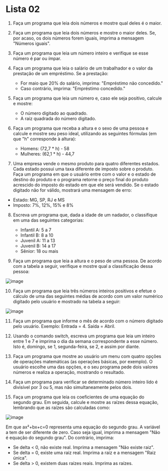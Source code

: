 # Lista 02 #

1) Faça um programa que leia dois números e mostre qual deles é o maior.

2) Faça um programa que leia dois números e mostre o maior deles. Se, por acaso, os dois números forem iguais, imprima a mensagem "Números iguais".

3) Faça um programa que leia um número inteiro e verifique se esse número é par ou ímpar.

4) Faça um programa que leia o salário de um trabalhador e o valor da prestação de um empréstimo. Se a prestação:

   - For maio que 20% do salário, imprima: "Empréstimo não concedido."
   - Caso contrário, imprima: "Empréstimo concedido."
  
5) Faça um programa que leia um número e, caso ele seja positivo, calcule e mostre:

   - O número digitado ao quadrado.
   - A raiz quadrada do número digitado.
  
6) Faça um programa que receba a altura e o sexo de uma pessoa e calcule e mostre seu peso ideal, utilizando as seguintes fórmulas (em que "h" corresponde à altura):

   - Homens: (72,7 * h) - 58
   - Mulheres: (62,1 * h) - 44,7
  
7) Uma empresa vende o mesmo produto para quatro diferentes estados. Cada estado possui uma taxa diferente de imposto sobre o produto. Faça um programa em que o usuário entre com o valor e o estado de destino do produto e o programa retorne o preço final do produto acrescido do imposto do estado em que ele será vendido. Se o estado digitado não for válido, mostrará uma mensagem de erro:

  - Estado: MG, SP, RJ e MS
  - Imposto: 7%, 12%, 15% e 8%

8) Escreva um programa que, dada a idade de um nadador, o classifique em uma das seguintes categorias:

   - Infantil A: 5 a 7
   - Infantil B: 8 a 10
   - Juvenil A: 11 a 13
   - Juvenil B: 14 a 17
   - Sênior: 18 ou mais
  
9) Faça um programa que leia a altura e o peso de uma pessoa. De acordo com a tabela a seguir, verifique e mostre qual a classificação dessa pessoa:
    
![image](https://github.com/Lisanju/CS-Intro/assets/106002045/7e05450a-72a8-47d6-b079-bcf03ef6a09d)

10) Faça um programa que leia três números inteiros positivos e efetue o cálculo de uma das seguintes médias de acordo com um valor numérico digitado pelo usuário e mostrado na tabela a seguir:

![image](https://github.com/Lisanju/CS-Intro/assets/106002045/9142e9b5-f5bf-43d8-b14a-56b32a1b1e53)

11) Faça um programa que informe o mês de acordo com o número digitado pelo usuário. Exemplo: Entrada = 4. Saída = Abril.

12) Usando o comando switch, escreva um programa que leia um inteiro entre 1 e 7 e imprima o dia da semana correspondente a esse número. Isto é, domingo, se 1, segunda-feira, se 2, e assim por diante.

13) Faça um programa que mostre ao usuário um menu com quatro opções de operações matemáticas (as operações básicas, por exemplo). O usuário escolhe uma das opções, e o seu programa pede dois valores números e realiza a operação, mostrando o resultado.

14) Faça um programa para verificar se determinado número inteiro lido é divisível por 3 ou 5, mas não simultaneamente pelos dois.

15) Faça um programa que leia os coeficientes de uma equação do segundo grau. Em seguida, calcule e mostre as raízes dessa equação, lembrando que as raízes são calculadas como:

![image](https://github.com/Lisanju/CS-Intro/assets/106002045/2ccc05a0-afc0-47a1-86d0-adc4df9476bc)

Em que ax²+bx+c=0 representa uma equação do segundo grau. A variável a tem de ser diferente de zero. Caso seja igual, imprima a mensagem "Não é equação do segundo grau". Do contrário, imprima:

  - Se delta < 0, não existe real. Imprima a mensagem "Não existe raiz".
  - Se delta = 0, existe uma raiz real. Imprima a raiz e a mensagem "Raiz única".
  - Se delta > 0, existem duas raízes reais. Imprima as raízes.
